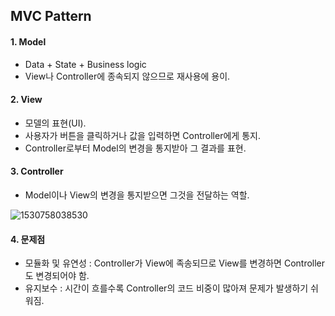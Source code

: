 ## MVC Pattern

#### 1. Model

- Data + State + Business logic
- View나 Controller에 종속되지 않으므로 재사용에 용이.



#### 2. View

- 모델의 표현(UI).
- 사용자가 버튼을 클릭하거나 값을 입력하면 Controller에게 통지.
- Controller로부터 Model의 변경을 통지받아 그 결과를 표현.



#### 3. Controller

- Model이나 View의 변경을 통지받으면 그것을 전달하는 역할.

  

![1530758038530](C:\Users\hhryu\AppData\Local\Temp\1530758038530.png)

#### 4. 문제점

- 모듈화 및 유연성 : Controller가 View에 족송되므로 View를 변경하면 Controller도 변경되어야 함.
- 유지보수 :  시간이 흐를수록 Controller의 코드 비중이 많아져 문제가 발생하기 쉬워짐.